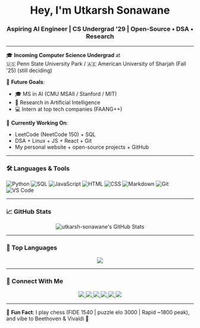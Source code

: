 <h1 align="center">Hey, I'm Utkarsh Sonawane</h1>
<h3 align="center">Aspiring AI Engineer | CS Undergrad '29 | Open-Source • DSA • Research</h3>

---

🎓 **Incoming Computer Science Undergrad** at  
🇺🇸 Penn State University Park / 🇦🇪 American University of Sharjah (Fall '25) (still deciding)

🧠 **Future Goals**:  
- 🎓 MS in AI (CMU MSAII / Stanford / MIT)  
- 🧪 Research in Artificial Intelligence
- 💻 Intern at top tech companies (FAANG++)

📍 **Currently Working On**:
- LeetCode (NeetCode 150) + SQL
- DSA + Linux + JS + React + Git
- My personal website + open-source projects + GitHub

---

### 🛠 Languages & Tools

![Python](https://img.shields.io/badge/Python-3776AB?style=flat&logo=python&logoColor=white)
![SQL](https://img.shields.io/badge/SQL-4479A1?style=flat&logo=postgresql&logoColor=white)
![JavaScript](https://img.shields.io/badge/JavaScript-F7DF1E?style=flat&logo=javascript&logoColor=black)
![HTML](https://img.shields.io/badge/HTML5-E34F26?style=flat&logo=html5&logoColor=white)
![CSS](https://img.shields.io/badge/CSS3-1572B6?style=flat&logo=css3&logoColor=white)
![Markdown](https://img.shields.io/badge/Markdown-000000?style=flat&logo=markdown&logoColor=white)
![Git](https://img.shields.io/badge/Git-F05032?style=flat&logo=git&logoColor=white)
![VS Code](https://img.shields.io/badge/VS_Code-007ACC?style=flat&logo=visual-studio-code&logoColor=white)

---

### 📈 GitHub Stats

<p align="center">
  <img src="https://github-readme-stats.vercel.app/api?username=utkarsh-sonawane&show_icons=true&theme=radical" alt="utkarsh-sonawane's GitHub Stats" />
</p>


---

### 🧠 Top Languages

<p align="center">
  <img src="https://github-readme-stats.vercel.app/api/top-langs/?username=utkarsh-sonawane&layout=compact&theme=radical" />
</p>

---

### 🔗 Connect With Me

<p align="center">
  <a href="https://utkarsh-sonawane.github.io/" target="_blank">
    <img src="https://img.shields.io/badge/-Website-000000?style=flat&logo=About.me&logoColor=white" />
  </a>
  <a href="https://www.linkedin.com/in/utkarsh-sonawane-0aa993280/" target="_blank">
    <img src="https://img.shields.io/badge/-LinkedIn-0077B5?style=flat&logo=linkedin&logoColor=white" />
  </a>
  <a href="https://github.com/utkarsh-sonawane" target="_blank">
    <img src="https://img.shields.io/badge/-GitHub-181717?style=flat&logo=github&logoColor=white" />
  </a>
  <a href="https://discord.com/users/nottekcrec" target="_blank">
    <img src="https://img.shields.io/badge/-Discord-7289DA?style=flat&logo=discord&logoColor=white" />
  </a>
  <a href="https://www.goodreads.com/user/show/85039206-tekcrec" target="_blank">
    <img src="https://img.shields.io/badge/-Goodreads-5D6A6A?style=flat&logo=goodreads&logoColor=white" />
  </a>
  <a href="mailto:utkarshsonawane67@gmail.com" target="_blank">
    <img src="https://img.shields.io/badge/-Gmail-D14836?style=flat&logo=gmail&logoColor=white" />
  </a>
</p>

---

🧩 **Fun Fact**: I play chess (FIDE 1540 | puzzle elo 3000 | Rapid ~1800 peak), and vibe to Beethoven & Vivaldi 🎼
